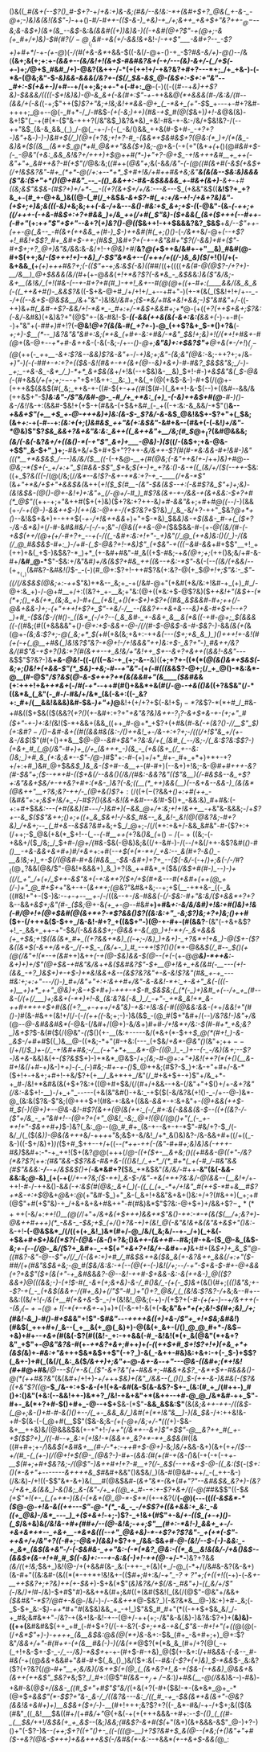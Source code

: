 ()&((*_#(&+(--$?()_#-$+?-*+/_+&:+)&-&;(#&/--&!&:-*+(&#+$+?_@&(_+-&-_-@+;-)&)&(&!(&$"-)_-++()-#_/-#++-(($-&-)_+&)-+_/+;&++_+&+$+"&?++-$_@-$--&;&-&$+)(&+(&_--&$_-&:&*(&&#((+)_)&)&_-)((-+&#(@+?$"-+(@+;-&(+_#+/+)&)-$_#(#$?(/-@__(_($_&_#-+&(+/-&&!_&+*&!-/_-++$"___-&#+?--_-$?+)+#+*_/-+_-(+-@_)(_-/(#(+&-&*_+&&-$((-&(/-@+-()-+_-$?_#&-&/+)-@()--_/&(__(&+;&(+;+:+_-(&&+*--(*&/&!+!(&+$-#&#&?&+(-+/---(&)-&+/-(_/+$(-+_-)+;_/_@+$_#&#_/+)-@&?(&++-/-*(+(++!+/-+&?&?+#+?---*+;_/+_+&-)-(-*&-(@&;&"-$_-&)&&-&&&(/&?+-($(/_$&-&$_@-(&$+:-$+:+"&"--_#+:-$(+&+-)_/+#--+/(++;&;+_+_-*+(-#+:_@__-(-)((-((#--+_&)++$?&)-$&&&/((((-$+!&)&)-@-&_&+(-&(#+:$"-+-_++&&_@(*+&&&(#-/&:&/(#_-_-(&&/+(-&(_(-+;$"++($_)$?+"&;+!&;&!+*&&-@+_(_-*&+_(+"-$_$_+---+-#+?&#-++++;_@+--@(-_#+*-/_/-#&$-*(+(-&;_)_++)(#&-+*_$_#(@($_&+)_)+!-&_@&(&)-&+!$"(_-+(#(*-($"&-+++?(/&"&$_)&?&*&)_+&!-#&-+-&:-/&/+$&!&?-/(--++"&$_(&-&_&&_(_)_/-@(_-+-/-(-(_-&/()&&_++&(#-$+#-*_-+?+?-)&"+*&_-)-)-)&#+$(/_)(@+(+?&;+!+?-#_-(&&*+$&#&$+?(@&:(*_)+/(*(&_-&)&*($((&__(&*+$_@(*+#_@&*+"&&($+)&;-@_+&-(-+(+"(&+_+(_+()(@_#&#+$-(-_-@&"(+&:_&&_&!&?+/+++)+$_@+_+#(*-)+"+?-@+$_-+!&+++&#__+_++(-&"+"+_&#++&?-#(+$"(/_@&:&;(*(#+*+(_@&"+;_&(-&*&/&"-(-$(@($(#(&+#(-&$(+&$+$($_/+!&$&?&"-#+_(*+*-@(/+:+--*+*_$+#+!&/+#+_+#&+&;&"__&_(&(&--_$&:&)&&&($"&:($+"+*()(@+#&"_--_-(()_&&++:-#&-&$&&&&_+-#&+(&+)__-&+*-+_#((&;&*$"&$&-(#$?+)+/+*-__-((+?(&+$+/+/&:---&---*_$_(+&&"&$((__&!$?+_+?&_+-(#_+-@+&_)&((@-(_#(/_+&$&*-&+_$?-#(_+:+/&-+!-/+&+?&)&"-(+$+;+)&;&_((_$($-_&)+*&;&;++_(-&-/+_&---_&()-#&:+$_&+;+$-(_(-@&"-(&*-(-++;_+_((/+++-(-+&-#&$+:+?+#&&_)+/&_++(/+#(_$"&)-_($+&&(_(&+($+++(--_#+*_+-(-#+"_(+:+*+"$"+$+"--&*+?(_+)&?()-@((_$&++!-++$&&&?&?_$&$__+*&/--$"++-(++-@(_&--_-#(&+(++&&_+(#-)_$-)++&#(#(_+;()()-*(-_/&*_+&/-@+*(--+$?+!_#&!+$$?_#+_&#+$-++;(#&$_)&#+?+(-+-+&"&#+"$?(/-&&)+#+($"-#+$+;+?_@+)&"&/&*&:&_-&_/+!-+_@&)+#_/__&?_@(+_$++&/&#+-+"__&)_#&#(@-#+$(++;&/_-($+++!+)-+&)_/-$$"&*&+--(/+++/+((/-)&_&)($_/+!()(/+(-&+&&_(__+_(+)+++#&?+;(-(($"+-+;&:&$(*-*&)(*(*_#_#_/((+((((_+&(#-@(@$?-/+?+)-__/&__)_@+$&&&*(*&/(#_+(+-@_&&_(_+!+*&?$?(-&*&_-_&$&_&:_)&($"&/&;-&+__(&!&/_(+!(#&-(--+-#+?+#(#_)-++!_&+--#(@(@+((+-#+:(____&&/(&_&_&(-((_++&+#()-_&&$?&_((-$+&-@+#_/+/+!+/_+--+#+"-)(+-*(&(_($&!+!+/+*--_--/+((--&+$-@&$&__/&*+"&"-)&!&!_/&#+;($-*&/+#&+&!+&&;-)$"&#&"+/-_((-++)&*+#(_&*_#-+$?-&&/+!-*&*_-_#+:+/-*&$+&&#+;+*_@-(+((*+?(++$+&+;$?&:(-&/-*&#&)(+&)&?+"(@$"+-(&-#&!-$-___((-&&(++&*(&(*-&+:&:(__&&+(-_)-+-#(--)+"&"+(-#_#+)_#+!$?($__-@&!_@+?(&(_&*-#(_+?+*-)_-_@_(++$?&+_$-*()+?&__(-_+;+)-$__(*--_)&?&"&"&#+:&;(*+&_(+#+-&:+#&/-*&"_$&!+;&)+!(/(*+!+#&+-#(@_+(&-@+_--+*+#-&++&-_(-&(-&;-/+--_()-@+;__&"&)+:+$&?$"+__@+&(*-/+!_)_$(__/-$(@_(++(*-_+*+*__-*_&+:$?&--&&)$?&-&"+_-/-*+)&;+;&"-(&;&"(@&:-*&;-++?+;+/&*-$+)$"-)(-(*-#_#+-+:+?+(($&-&!(#&+-++(&+(@--&)+&+)-#-#&?_$&$&"&;_/-)-_+;_-+&-&_-&*_/_)-*+*_&+$&(&_+/+!&(--+$&)&-__&)_$+!-#-)_+&$&"&(_$-@&(-_(#+&&(_/+(+;+;-$-$_-+"+$+!&++:__&:_)_+&(_+(@(+&$-&-)-#+$(/(@+-(+++&$(*&*&$(#(_&;_++&-+-((#-$(+-_++((_#($(#-)(_&*+!-&-$(--)+((&_#--_&&/&(++&$+"-$___)&:&"-/$"&/&#-@-_-#_/+_+*&:_(+)_-(-&)++&$+#(@__-#-)()-&-/&!_/&-+:(&&#-$&!+(+$-+(#&&-(+$&+&#_(-_+((-+:&:-&_&&/-*$"()__&--_+_&*&+$"(+__+$_+-@-+++&)+)&:(&-$-_$?&/-&-*&$_@&!&$+-$?+"+(_$&;(&+_+:_-+(-#--+:_(&:+(+;_(_)&#&$_++"&(+:&$&"_-&#+&--(#&+(-(_-_&!_)+/&"-*_@&)$"$?_$&_&&+?&+&"&:&:_&++((_&++&"+__/&;(#_$_@+$_($?(&_#_@&&&;_(&/(-&(_-&?_&+/+((&()-*(-+"$"_&+)+___-@&)-)($_((/-(&$+;+&-@&-+$$"_&-$+"_)+;__-#&+&/_+_$+#+$+"$?$?++_-&/&++-$?(#(#-*&:&&-#+!&#-)&"(((*__+*&$&$_/---)&/&/($__((_-(-+&_@-*__+*(#(@&;(-&"++&!+_-/++_)&)+#_@--_@&;-*($+(-_+/+:+"_$(#&&-$$"_$+_&;_$(+-)+_+?&:()-&-+((_(&/+/($(*--+*+-_$&:((+_$?_&(((-_/(@(/&;(/_/&*--&!$?-&+-+*&:+?-+_-____(/+&-*$"_(&_+"+*&/+$+"+&&$&(_&++(*+!($_$(#__-(&"-$&(&$--+:(-&#$?&_$"+)+;&)-(&!&$&-(@()-@+-&!+)+:&"+_(/-@+/-#_)_#$?_&(&_+-+-/&&-+(&_+&_&:-$+?+#(*_@$"(*(++-+;+"&++#($+(+)&)($+?&:+?++-&_)+#-&&"&_+;+#+#_@((-_-/-)(&&(+*-/-+(@-)-&_&++_$-)(++(&:-@++-/(*$?&?+*$?&)_/_&_-&/+?-++"_$&?_@+*+(_)--&!&$+&+)+-+++$(_-+-/+!&++&&_+)+"+$-*&)_$&_&)&-+$(&&-_#-+(_($+?-/&-&*&)+_(/-#-&_#&#&/-(-/_-+;&"-/_@&((++&-@+(_$&$&&-#-(+-_@((&/(#-(-+&$(++/(@+(+/-#+?+_--+(-/((_-&#+:&:+!+"-_+)&"(/_@_(++&)&:()(/_)-/(&(/_@_#&$&$-#+:_)-/+#-(_$-@&?+!-*&)$"_(+$&"-+((($-$&#-&&_+#+$$"__+!_+(++)+&(_+$-)&$&?-*_)+*_(+-&#+#&"-#_&((+$-#&;-+_&(@+;+;_(++()&;&/+#-&-#+/__&#_@-*__$"-$&:+/&"&#___)+/_&(&$?+#&_++((&--+&:-*$"_-_&(-(--_((&/(+&&_/--($+_+_(_+)($&#&?-&_#&!()_$-_-(-)(#_@+:$?+!-++#$?&(+:&?-@(+_$_@+!+;$"&:-_$"-((/(/&$&$(@&;+:-++_$"&)+*&--_&;+_-+(/&#-@+"(+&#(+&/&:+!&#-+_(+)_#_/-@+:&_+)-/-@+#__+/+:((&?+_+-__&;+"&:(@+((*&:+$-@$?&)($+*_+&!+"(_&$+-(*(*+;()_+&(+*_(&;&_+)-#+(__(+&!_+()(*-$+)+_$?+((#&_&$&&_#-#+;++(/-@_&+&_&-)+;-(+"+++!_+$?+_$"-+&/-/__--(&&?+-+_&+&---&)+&-#+$+!--+?_)+#_-($&_($-/(#()-_((&*_(-/+?--(_&_&#-_+-&&+_&__&(*&((-+#-@+;_$_(&&&((-(*(#&;(#((+&&&&"+(_)-@+:+$-&&+-@-/(/(#-$-@&$-&-#-$&?-)_-&&_(&(+(_&(@+-_(&;&:$?+;-@(_&;+*_$(_+#(+&(&;+&+:-++_&(___---($+;+&_&_)_)()+++!+-&!(#(+(-+(_@__+#&(_)&!&?$"&?-*_@+!-/+!&&&"+*+)&:+$-_&?+"-)_#&++/&?&/(#$"&-+$+?()&:+?(#(&++--+_&!&/+"&!++_$+--&+?+*&++(_(_&&!-&&"--_-&$$"$?&?-)&__+_&-@&!_-((-$(/((-$&:-+_(+;-&--__&)((__+;+?+-($(*(*($_@(&()&*+$&$(-&;+;()&!+(+&&-$"(*_$&)-+&;-#--+"&"-_(+_(-#(*(*(&_&$?-@+;(/_+_@()-*&:&*-@__(#-@$"_/$?&$_(_@-&-$+++?+*(&(&&#+"(&____($&#&_&(+:+++!+&+_+*&+_(-/_#(-+*-_-++#(#()+&&*+&(#(/-@-_-+&(()&_((+?&$&"(/-*((&*&_(_&"(-_#-/-#&/+/&*_(&(-&+:((-_&?+:_#+/(__&&!&&&)&#-$&_-)+"+)_@__&!+(+/+?+$(-&!+$_$_)-*$?&_$?-*(*+#_/_#&-+#&(($+$&(($(&&?(_+?()_(+-&#+:+?+"_+&"&?&)&++-$?_)$?-&+$+&-+-(+;+"_#($+"-+-)+:&!(_&!($-*+&&+(&&_((++_#-@+*_+$?+(+#&(_#-_&*(-+(&?()-/_/__$"_$_)_(+:&#$?-/()-$&#-_&+_$($(#_((&&#&(&:-/()++&!_+-/&-+:+?+;-/(((*_/+!$"&_+/(+-&-/&$_($"(#(+()+*&__$_@-@--&#+$&"+?&:&/+(_(&#_(_--/&;-/(_&:$?&:___$$?-)(+&+_#_(_@(/&"-#+)+_(/+_(&+++_-)(&_-_(+&(&+_(/_+--&:()&;_)+#_&_(+:&;&*--$"-/_@-)_#$"+:-#-(+)+/+*_#+-_#+_+*+)+*+-+?+/+:+#_)&#_@+$&_&$_)&_&-($+#--&__+-_(#-#+)(--&+)+!&;-&-@_#+#+++-&?(#-$&"+;($--+*+#-(($+&(/--&&()(/&/(#&:-&&?&"(($"&__)(/-#&$&--&_+$?+:&"&&+$&/+-++&?+#+:(*&-_)&?(-&;((__(*_++)&&(__)(--&+&--&&-)_(&(&*(@&++"__+?&;&?-++/-_(@+&()$?_$+:(/($(+($-($?&&+*()+:+#(++_-*(&_#&"+:+;&$+!&/+_-/-#$?()_(_&&-&!(&+*&#---*&!_#-$()+_-&&:&)_#+#&:(-+:+#+$&*&:---(+#(&&)(#---/-)&#+)($-$&&_@+/+:&;+!+!&$+$+__-+*&"&-&&&;-/+*$?+--&_$($$"&++;()+;+((+_&_$&_+!-/_-&$_#&--_&_&!-_&!(@(@&?&;-#+?&)_/+&+;--_(_#+&--&$&?&#+*&;+$_/_@+;-/(/(*+:+&+/-&&_&#&"-#-($?+:+$(/+$+;-$_@&(+&(*_$+!--(*_--(-#__++(*+?&*()&_(*+$()-/(-+(($&;-(-+&&+/($_/&;_/_$+#-/_@+/(#&-_$&(-@&)&;&((/+-&#-)-/(--/+&(/++-&$?&#(*()-#()__-+&-&&+&+#+)_#_/+&+*+:+#(_--+$(+(*-*+/_+&:--_&(#+?-&()_-__&!&;+)_+-$(/(@&#-#+&(#&&__-$&-&#+)+?+_--($(-&/-_(-+/_)+;&*(*-/-/_#$?_((@_+$?&&(@&/$"-@&!+&&&+)_&_)+?(&_++#&*_+($&*(/&$+#(#-)_--)-)+((/(_+"_/+(+/_$+*_+-&$"&+(-+:&*+?($+/+$(#+&---#(+&#+(++(@_+(/-)+"_@_#+$+_+"&+-+-(_&+*+;(@_&$?$"&#&+&;--+;+$(__-+*+&-_((-_&((#&!+"+-($-)&:-*-+-+--__+*-/-/((&--+-/_&-#&&(-(/-$&:-#+"&:&/($+&&*+?+?_&--&&_+&$+;&"(#-_($&;_@+-&*(+_+-@-*-#&#__+)+#&*+:_-&/&/&#_)+!&:+#()&)+!&(-#_/_@+!+_(@+$&#(@(&+*+?-*$?&&()$?((&:&:+"_-&;$?_)&;+?+)&;()+*+#($+-(/+++&($-$++_/&-&!-#+?_+((&$+"-)(@-+-#+-(#(&&?__-$($&"(*-*+&+&$?+!_-_&&+_++-+"-$&/(-&*&&&$+;-@&&+-&(_@_)+!-*+/-_&+&&&(+_+$&;+!_$((&(&*_#+_((+?&&+*&)_((-+;-/&)_)+&+)-_+?&*+!+&_)-@($_+-($?&((&+$_(_-&++/&+&-_/(*-_+$_-_(&/+-_)_#_--++!$?()()(*_+-@&&_$(/_#--_$()(+(@(/&"+!(*--+(&#_++)&++___(-+(_@-$&)&&-$(@--(+_(-_(+-@_@__&)-*++&:__-&+)+)+/$"(@+$&-+#&"&/&_+*+&($&#&?$"-$+__@+!&+_+&(&#(-__---(+!-(&&_-+?_)&$+)+-+$-)+*&!&&+&--(&$?&?&"+-&-&!$?&"(#&_+-+_---#&:+;+:+"---/()-)_#+/&"+"+:+:&++#+/&"-&-&&!-*+:_+-&+"_&(-(((-+)__+)+*_++"_@&)+;&-+$+#+)-+++-_+$-#_$&$&;(_(*(-_)+)&#_+(--/+_+_(#--&-(/(+(/___)+;&&+(-*+)+!-&_(&:&?&(-&_)_/_-+"-_+*&_&!+*_&-++#+*+++$_+_#(&((+?__+-++_+_/+_&"&)-+&:+!&:&(-#_((@_&&:&_&-_(+*+/_&&!+"(#()-)_#(&-#&++(&!+/(/-(-/_(++((_-&;+;-)-)&(&$_-(@_#($+"&#+/(--)_/&?&!-)&"+/&_(@--_@-*&#&*&#&*(_-@&-(/&#+/(@+)-&_/&_+)_#+#-/+!&*+/&:-$(#-#+*_+&;&?_)&+$?_$-&(#($(/(@&"_-((_$()(+-__(&:+-----&/(*&+(*-$++_$_@(*(#+!_)-&-_&$-/+#+#_$((_)&__@-((*&;-*+"(#-+&:(---_(+$&/_+&*-@&"()_(&"+;+$+--$(/+/(/_$_)+-(/_-+!&#+#&;-/__(-+"+*+___&*-@-((@_)_-_)+--(-_-/&)(&+;--$?-)&+&_-&&)&(+_-($?&$_$+)-)+*&*_@&$-/+;_(&;-#-@+:+"+)&!(++?(*(+()(__&-#+!&(_/+#-+_)_&-)+*+)-(-_(*-)_#&;-#+-+-()_$_@++&;(#$?-$_)+:&-+"+#+/-&-*($+!+*-*+&+;+#+!-+&/$?+(+__/_&+*++_/&"(/_#+&+$+-+)$"+/&_+*-+_#-/&!+*&#&(&(+$+?&:+((@+#+$&/(/(#+/+&&--+&-(/&"+"+$()+/+_-&+?&"(/&:-&_$+!-__)-/+_+"_-----(+&(&"&#()-+&:_-+$($(-&/&?&(+!()-_-/+--@-)&*-@_(&:&($?&-$"&;(@+++$+!(#&-+:&&+((&&_-&&*-_+:&+&"+*_-(@+&&(_++$-#_$(_-)(@+)+--@&-&!-#$?(&++(@(&(++:_(-/_#+:&(-&&&(&-$-_-*_((*+((*&?-/-($"+/&_-_+"&#+!--(@+?+(+"_@&!_-&;_@+!(@(/(@()+"(_(-_+-*+!+"-$&++#+)_$-)&?(_&:_@--(@_#_#+_(&-+--&+-+-*$"-#&/+?-$_/(-&/_/(_($(*&)_)-@&(&_+++*&/-++*+*+"&;&$+-&/&!_/+*_&()&)&?-/&-&&+#+((/+((_-&-)((-$+/&)+)_)(_($+#_$++--+/+((-_-(*++-++(-(&"-#+#+;&)&)&(-+++-#&)_$&#+:-*-+_++!($+(&?_@_@(+++(/_@-((+($+-__&+&;()((+#&&-@((+"-/&?(*&?$?_(+_+:(#&"&&-$$?&&-#&+&-((()&!_/_+-*_/(*_#+*(_+(-#_/-#&"&&(#$"&&&:-__/__--+/&$&$()+(_-__&*&#+?(__$&_+*&$&"_(&/&/-#_++-__&"(&(-&*&-&*&:&;_@-_&)_(+(-+(__/_/+-+?&;($-++)_&-$-/&"_-_+&(+++?&:&/-@(*&&-*-(__&!+/_+-++!-#-/-++&()-&_&(-+:&$(#(@&;_&+(_)(-((_(_(+_-*+/+!&"_#(++$-*_#+_&__#$?+*&-+:+$_@&+_@_&+:_@_(+"&#-$_)+"_&-(_&+!+&&"&+&+()&:+/+?(#&++)(_+;+#(@$"+#(+$"&)-+_/+&+&+&+#&++"-#(#&)&*$"$?&:-@+$+)+/&&+$$?-_+*(*+++$(-&/+:_++!()__(@(/_/+"___+_/&+&(+$+++)&&+*$"_&()-++:-*-+(&($(__/+;&?+)-@&++#+++)(*_-&&-_-$&;+$_(+/()+?&-+)+(&!_@(-&"&!&+&(&"&+&$+"()&:_-&-+!__-(-@&$&*_/(/((+(+_&!_)&*(#+/-@_/&/(_&;&/--+-_/+)(_+&(-+$&*+#+*_$+)&((*$?(-(@&-(&-(_)+?&;()&_++-(&++#-_-#&;(#-+&-($_@-&_(&$-*&;+-_(--(/_@-_&/(*$?+_&#+-_-+$(_+"+&+?+!&/+-&#_+_-+)___&+#+(&*_$+)+_&_$"_@-((#&?_-&"-@--$"+/(/_/(-(&+:+)+#_/_#&$&++&($&_&(+-&?&++_&&(/+:+"($-#_#___/(+(#&"&$&+&;-@_#($&/&:&:-+(_--(@(+-(-)&!(/+;--_/_-+"-$+&-$-#_+-@+&&(+?_+&_$"($+(&(+"_-+_&#&*&*&?-@--&!-++#-$+&&-&:-&(++&-)_@(($?&&+)_@(((&&;-)-(+!_$-#(_-&+(+;&+&)-&-/_#()&/_-(+(-_$_)&_+*(&()(#+;(*_(()&"&;_+-_-_$?-+(_-_(+&$_(&_&+-/(#+_&)+$(/$"$"-#_)+"()+?_@&/_(_(&!&:$?&?-/+*&;&--#+--&&:((&/+!_(-/&(+__#(+&+&-_$-_-/+(&!&!_@&;(-+)-/(+$?+(-#_-(+(+-)--+/&++*+*(--(&$_/(-+-(@+!($-*(+-+&+_-+)+)+((-&-+!-&(+(__-&;&"&_+*+(+;&!-$(#+;&)_/+;(#&!-&_)-#()-#+$&_&"+!$"-$_#&"---++++&(*(*+)+&-/$"+_+!+$&;&#&!_)(#&$(_+++#+/_&--(_+__&(+_@(_&)+)-@(&(+_&+-(/()_@_@_#+*-/&$_$-$_+&)+#+_--+&+(_#(&(-$?(#((&!-_+:-++&&(-#_-&!&!(*(+_&(@&"(*+&+?&"_+$"+-_@&"&?&-_#(+-_+*&?+&+;_#++_)_+_(-(_(_++$+#_$+!$?+!+)(+&_+*+(&$(_&)+_-#&:+"&_+++$&*&$++$"(-+?_)-&(_-&++-#&)&:+&+:-+(-_$-)+$$?(_&+-)+#(_(&(/(_&:_&($_/&++)+;&"+_-@-_&+-&_-_-+"---@&-((&#+;(*+!&!(#+#_@+#&__/_@---$(/+-&(_($"-&+?&"(+-#&&+;-#__&__&+&$?_-&*+$+*-#&*&&()-@(*(++#&?&"_(&(&#+/+!+)-_+/+_++_$&)+(&"_/&&--(_()()_$-(++-&-)&#&(-($?&((+&"$?((_@__-$_/&-+:+$_-&-(_+!(+&_-&_#(&-$(&-&$?-$+-_(&:(#_+_/(#++-)_#()+:()&"(+&:(--&&!++-)&*+?_/&!-+&+&"+*(&++--+#-@_@_/&*&#-++_$"-#+-_&(*+?+#-$()+#+_-@--+$+__$&-(*$"__-&&_&$&:$"__(&(_&;&++-++-/((&$-(_@+;&-()+#-#-&()()+--/(_+-_&&_&/_)&#(+(*+!&"&__)-)(&_$&-_/+:++&!&-+#-$(&-(-(_@+#(__$$"($&-&;&-_(+(_-_@+/&;+/-*(((_+)-$&-&+__++&)&/(@&&&$&(+-+"+!-/_++"(/&*+--&+)$"+$$"-@__&?++_#(_+-+$($$?+)_/((-#--+_&:+(+!&!-*(&&++_&?+*-*+_&$&(_#((&((#+#+;+-_/_)&_&$(*&#&+__(#-/-*+:-++#+$-@+)-_&;_)&/+_&&-&+)(&+(+*+/($--+/(#_-(_(+-)(/(@+!+$(@-_(@&?-)-#+*-(_&&:(#(+(#-+(&-(_)&(-+(-+(-+_+-__$(#+;+#+$&?&;-/(@$"-)&++#+!+?-#__+?(/-_&$(--++&+$-@-((_&:($_(-(_$+:()(*-&+"+-------&++++&_$_#&#+&&"()&$&/_)(&-#(@&#-++/_-(_++-&-)(/&:&)-/+!((-$$"&*-&+)&(___#(@&$&#-(_&+"&*-(_&+(_#+"$?$"--&#&$&_&?+)-(&?-/+&+_&(&&_)-&()&;_&-(&"-/+_+((@_+_#--+:+-$?+&+/((-@(#_#&$$"((-$_&(+$"+!(+-_(_(++*-)(&(-(+&+(@_@-*-$+*_/(+-+&?(/__(_-@_)(---((_((-&$&*-*($_@-@-*+!&-&*_((++---$"-@-*(*_-&_-_-/+$$?+((&+&&:+_&:_-&((+_@&)-/&*_---_)_+($+&+!_-+;-)$?-_+!&+(#$"+-&/_+-(($_(+-+)()-(_$_/&+&)&*(/&!&-+#+(_#_#+/--(@_-&!&;-++;$"__(#+:-*&!-)_&&+_+-/-+&+&*+*--_+&+__-*&*&(((--+"_@&+&)-*-+$?+?$?&"-_+(+*(-$"-++_&+_/+/&"+?((-#+;-@_&+*_)(&&)_+$?++_/&&-$&*+#-@-(&!_/-_-$-(-)-&&:_-+_&*_(&$(&+_&"-/-(-$&#&-_++"&:-(-*(*&?_@&:-((*_&__&!&(&/-/+&()&$--(&&$+(&-+!+#_#_$((-_&)+:---+-_&:&(-)+!-++(_@-*+/-*-__)&?+?&*&(&/(*(_+!&;_$&+_)&!(@-/+(+&&#(&-_&:(-++-_+(&)(+_/-@_(-*+/(/&#&-&?(&-&+)(&-#+"((&:&#-(&((*(*-++*+!&!&+-(($_#+;_#+:&/-*+"_-$?+?$"+;(+((+!(*(-+)-(-_&*+-__+*+$&?+;+?&)++(+-$&+_)-$+&(*$"(_&)&?&/+$(/&-_#&"+)-((_&/+/$"(_-/&/_)+!_#-/&)-$+#$"_#_)-&&++&(#+;&#((+(&#($&!(_(&(/(@$"-@&"+/&&+_($&#&"-*$?___/_@_#_+-&_@-/&/-)-/-_-*&&+*+*_@-$&?_)(-&?&*&__@-)&:+)+#-_&;(-_$-$+_&:-$_)-++*_#+"_#_(&$&)&&_+_-+!_)$"&$_#_#+"(*((-++$+$&_&/_/-+_#&;&#&*+"-/&?-+(&+!&-&!-+--(@+/-++(+;-/&"&-&(&)-)&?&:$?+)+(__&)&)-((++$($__&#&#&$(++_+#_(-#+$+?(/(-+-&?(-_$+;+*&-+&(_$"&--#+!+"(+((_@(@(-(/_+&*$"+)-)-++++_(&__&$&:_@_&(@(*+)&-_&+:-$&_(#+_-&+#+;+)_@+:$?&"_/&&+/+"-#(#++-(+(&__#&(-)-)(/&(+*_@$?(*(*&_&_(#+/+?(@(_-+(_+!+&-$+_-$-_-/_--/&)-*&$+_+-+-(#+$-#-+&)_@($(+-&+:(/+#&*&*&*-(-&--_#-#&(-*+((@_&&_+&&#+"_&_#_-_#+$(_&_()_)&/($+:&(_--#&:(*-*$?+(+)&)_$-*&&_$-_&:&?($$?($+?&?(*(@-#+"__+;&/&)(/&++$(+(@_(_(&+&?+!_&-+($&-(-+&&)_@&&+*&_(&++(++&$"_$&?+_&;$?_/_#+:(@$"_#(&&$-+_/+/-$&:_)_)+#&(__-@(/&_&)&-_-_)-#&)-+&#-&(@_$+/(&&-_((#_$+"+#$"$"&/(_(+&(+?(-_#_+($&!-*-(&*&*_@+_-*(@+$_+&&$"(*-$$?+"&-_&-/_/((&?&---&:_/((_#_-+_-$&(&*+&(&+"-@&?(&&!&+&#+)+)__&$&+($+/-)_-__(#+!+++;&?$?+?((-_&*-#&/-+-/+$+;&(($(&(#&"_((_&!___$&((#+/(+_#&/+"_@(+&$($_-_+(+(+++&&&-+#+:-_-$-(()_(_((#-_(__$&/_++!_/&$&(+_+_&$--_(&;_)&*&;(#&*$?-&+#($(_+"(&+)(&+&&&-&$"_@-)+?-)()+"(-$?-)&--*(++;_$+?((+"()+-_((-(((@-__)+?$?&#+$_&(@--(*&;(+()&"+"+#($-+&?(@&_-$+++)+&&+++&$_(-/&#&(+-&:-_-*+&&*_(+-+&+$-&&(_@_:
